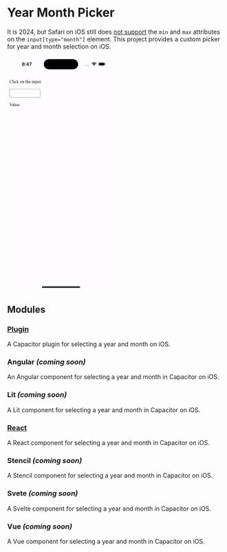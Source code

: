 # Year Month Picker

It is 2024, but Safari on iOS still does
[not support](https://caniuse.com/input-datetime) the `min` and `max` attributes
on the `input[type="month"]` element.
This project provides a custom picker for year and month selection on iOS.

<img src="https://raw.githubusercontent.com/oliveryasuna/capacitor-missing-info/main/_assets/year-month-picker-demo-ios.gif" alt="Year Month Picker Demo on iOS" width="250"/>

## Modules

### [Plugin](plugin/README.md)

A Capacitor plugin for selecting a year and month on iOS.

### Angular _(coming soon)_

An Angular component for selecting a year and month in Capacitor on iOS.

### Lit _(coming soon)_

A Lit component for selecting a year and month in Capacitor on iOS.

### [React](react/README.md)

A React component for selecting a year and month in Capacitor on iOS.

### Stencil _(coming soon)_

A Stencil component for selecting a year and month in Capacitor on iOS.

### Svete _(coming soon)_

A Svelte component for selecting a year and month in Capacitor on iOS.

### Vue _(coming soon)_

A Vue component for selecting a year and month in Capacitor on iOS.
